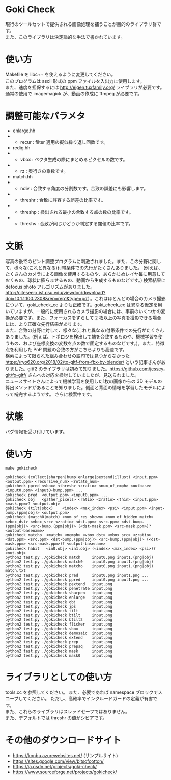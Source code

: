 # Goki Check
現行のツールセットで提供される画像処理を補うことが目的のライブラリ群です。  
また、このライブラリは決定論的な手法で書かれています。

# 使い方
Makefile を libc++ を使えるように変更してください。  
このプログラムは ascii 形式の ppm ファイルを入出力に使用します。  
また、速度を担保するには http://eigen.tuxfamily.org/ ライブラリが必要です。  
通常の使用で imagemagick が、動画の作成に ffmpeg が必要です。

# 調整可能なパラメタ
* enlarge.hh
* * recur : filter 適用の擬似繰り返し回数です。
* redig.hh
* * vbox : ベクタ生成の際にまとめるピクセルの数です。
* * rz   : 奥行きの乗数です。
* match.hh
* * ndiv    : 合致する角度の分割数です。合致の誤差にも影響します。
* * threshr : 合致に許容する誤差の比率です。
* * threshp : 検出される最小の合致する点の数の比率です。
* * threshs : 合致が同じかどうか判定する閾値の比率です。

# 文脈
写真の後でのピント調整プログラムに刺激されました。また、この分野に関して、様々な(これと異なる)付帯条件での先行がたくさんありました。
(例えば、たくさんのカメラによる画像を使用するものや、あらかじめレイヤ毎に用意しておくもの、球状に膨らませるもの、動画から生成するものなどです。)
検索結果に defocus photo アルゴリズムがありました。 http://citeseerx.ist.psu.edu/viewdoc/download?doi=10.1.1.100.2308&rep=rep1&type=pdf 。これはほとんどの場合のカメラ撮影について、goki_check_cc よりも正確です。goki_check_cc は異なる仮定を用いていますが、一般的に使用されるカメラ撮影の場合には、事前のいくつかの変換が必要です。また、フォーカスをずらして 2 枚以上の写真を撮影できる場合には、より正確な先行結果があります。  
また、合致の分野に対して、様々な(これと異なる)付帯条件での先行がたくさんありました。(例えば、トポロジを検出して端を合致するものや、機械学習を使うもの、および座標変換の変数を点の数で固定するものなどです。)。また、特徴点を利用した PnP 問題の合致の方がこちらよりも高速です。  
検索によって限られた組み合わせの語句では見つからなかった https://ryo620.org/2018/02/to-gltf-from-fbx-by-blender/ という記事さんがありました。gltf2 のライブラリは初めて知りました。https://github.com/jessey-git/fx-gltf/ さんへの対応を検討していましたが、見送られました。  
ニュースサイトさんによって機械学習を使用した1枚の画像からの 3D モデルの算出メソッドがあることを知りました。側面と背面の情報を学習したモデルによって補完するようです。
さらに検索中です。

# 状態
バグ情報を受け付けています。

# 使い方
    make gokicheck
    
    gokicheck (collect|sharpen|bump|enlarge|pextend|illust) <input.ppm> <output.ppm> <recursive_num> <rotate_num>
    gokicheck ppred <vbox> <thresh> <zratio> <num_of_emph> <outbase> <input0.ppm> <input0-bump.ppm> ...
    gokicheck pred  <output.ppm> <input0.ppm> ...
    gokicheck obj   <gather_pixels> <ratio> <zratio> <thin> <input.ppm> <mask.ppm>? <output.obj>
    gokicheck (tilt|sbox)    <index> <max_index> <psi> <input.ppm> <input-bump.(ppm|obj)> <output.ppm>
    gokicheck (match0|match) <num_of_res_shown> <num_of_hidden_match> <vbox_dst> <vbox_src> <zratio> <dst.ppm> <src.ppm> <dst-bump.(ppm|obj)> <src-bump.(ppm|obj)> (<dst-mask.ppm> <src-mask.ppm>)? <output-basename>
    gokicheck matcho  <match> <nemph> <vbox_dst> <vbox_src> <zratio> <dst.ppm> <src.ppm> <dst-bump.(ppm|obj)> <src-bump.(ppm|obj)> (<dst-mask.ppm> <src-mask.ppm>)? <output-basename>
    gokicheck habit   <in0.obj> <in1.obj> (<index> <max_index> <psi>)? <out.obj>
    python2 test.py ./gokicheck match     input0.png input1.(png|obj)
    python2 test.py ./gokicheck match0    input0.png input1.(png|obj)
    python2 test.py ./gokicheck matcho    input0.png input1.(png|obj) match.txt
    python2 test.py ./gokicheck pred      input0.png input1.png ...
    python2 test.py ./gokicheck ppred     input0.png input1.png ...
    python2 test.py ./gokicheck pextend   input.png
    python2 test.py ./gokicheck penetrate input.png
    python2 test.py ./gokicheck sharpen   input.png
    python2 test.py ./gokicheck enlarge   input.png
    python2 test.py ./gokicheck obj       input.png
    python2 test.py ./gokicheck jps       input.png
    python2 test.py ./gokicheck tilt      input.png
    python2 test.py ./gokicheck btilt     input.png
    python2 test.py ./gokicheck btilt2    input.png
    python2 test.py ./gokicheck flicker   input.png
    python2 test.py ./gokicheck sbox      input.png
    python2 test.py ./gokicheck demosaic  input.png
    python2 test.py ./gokicheck extend    input.png
    python2 test.py ./gokicheck prep      input.png
    python2 test.py ./gokicheck prepsq    input.png
    python2 test.py ./gokicheck mask      input.png
    python2 test.py ./gokicheck mask0     input.png

# ライブラリとしての使い方
tools.cc を参照してください。
また、必要であれば namespace ブロックでスコープしてください。
ただし、高確率でインクルードガードの定義が有害です。  
また、これらのライブラリはスレッドセーフではありません。  
また、デフォルトでは threshr の値がシビアです。

# その他のダウンロードサイト
* https://konbu.azurewebsites.net/ (サンプルサイト)
* https://sites.google.com/view/bitsofcotton/
* https://ja.osdn.net/projects/goki-check/
* https://www.sourceforge.net/projects/gokicheck/

